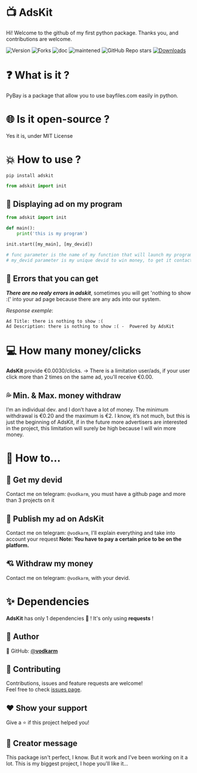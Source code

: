 # 📺 AdsKit

Hi! Welcome to the github of my first python package.
 Thanks you, and contributions are welcome.
 
 <img alt="Version" src="https://img.shields.io/badge/version-1.0.0-blue.svg?cacheSeconds=2592000" /> <img alt="Forks" src="https://img.shields.io/github/forks/vodkarm/adkit?style=social"> <img alt="doc" src="https://img.shields.io/badge/Documentaion-yes-blue"> <img alt="maintened" src="https://img.shields.io/badge/maintened%3F-yes-blue"> ![GitHub Repo stars](https://img.shields.io/github/stars/vodkarm/adkit?style=social) [![Downloads](https://pepy.tech/badge/adkit)](https://pepy.tech/project/adkit)


 # ❓ What is it ?
PyBay is a package that allow you to use bayfiles.com easily in python.
# 🌐 Is it open-source ?
Yes it is, under MIT License 
# 💥 How to use ?
```
pip install adskit
```
```py
from adskit import init
```
## 🌹 Displaying ad on my program
```py
from adskit import init

def main():
	print('this is my program')

init.start([my_main], [my_devid])

# func parameter is the name of my function that will launch my program after the ad
# my_devid parameter is my unique devid to win money, to get it contact me on telegram: @vodkarm
```

## 📛 Errors that you can get
___There are no realy errors in adskit___, sometimes you will get 'nothing to show :(' into your ad page because there are any ads into our system.

_Response exemple_:
```
Ad Title: there is nothing to show :(
Ad Description: there is nothing to show :( -  Powered by AdsKit
```
# 💻 How many money/clicks

**AdsKit** provide €0.0030/clicks.
-> There is a limitation user/ads, if your user click more than 2 times on the same ad, you'll receive €0.00.

## 💦 Min. & Max. money withdraw

I’m an individual dev. and I don’t have a lot of money.
The minimum withdrawal is €0.20 and the maximum is €2.
I know, it’s not much, but this is just the beginning of AdsKit, if in the future more advertisers are interested in the project, this limitation will surely be high because I will win more money.

# 💢 How to...

## 🔆 Get my devid

Contact me on telegram: `@vodkarm`, you must have a github page and more than 3 projects on it

## 💫 Publish my ad on AdsKit

Contact me on telegram: `@vodkarm`, I'll explain everything and take into account your request
**Note: You have to pay a certain price to be on the platform.**

## 💘 Withdraw my money

Contact me on telegram: `@vodkarm`, with your devid.


# ✨ Dependencies
**AdsKit** has only 1 dependencies 🥳 !
It's only using **requests** !
## 👤 Author
👤 GitHub: [@**vodkarm**](https://github.com/vodkarm)
## 🤝 Contributing
Contributions, issues and feature requests are welcome!<br />Feel free to check [issues page](https://github.com/vodkarm/adskit/issues).
## ❤ Show your support
Give a ⭐️ if this project helped you!
## 🤔 Creator message
This package isn't perfect, I know. But it work and I’ve been working on it a lot. This is my biggest project, I hope you'll like it...
